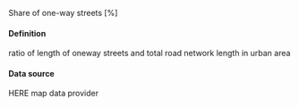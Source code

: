 Share of one-way streets [%]
#### Definition
ratio of length of oneway streets and total road network length in urban area
#### Data source
HERE map data provider